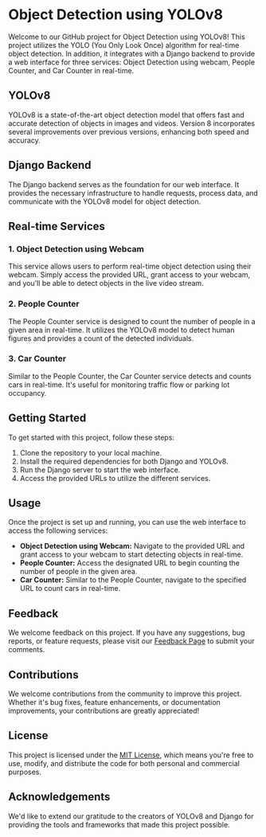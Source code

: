 # Object Detection using YOLOv8

Welcome to our GitHub project for Object Detection using YOLOv8! This project utilizes the YOLO (You Only Look Once) algorithm for real-time object detection. In addition, it integrates with a Django backend to provide a web interface for three services: Object Detection using webcam, People Counter, and Car Counter in real-time.

## YOLOv8

YOLOv8 is a state-of-the-art object detection model that offers fast and accurate detection of objects in images and videos. Version 8 incorporates several improvements over previous versions, enhancing both speed and accuracy.

## Django Backend

The Django backend serves as the foundation for our web interface. It provides the necessary infrastructure to handle requests, process data, and communicate with the YOLOv8 model for object detection.

## Real-time Services

### 1. Object Detection using Webcam
This service allows users to perform real-time object detection using their webcam. Simply access the provided URL, grant access to your webcam, and you'll be able to detect objects in the live video stream.

### 2. People Counter
The People Counter service is designed to count the number of people in a given area in real-time. It utilizes the YOLOv8 model to detect human figures and provides a count of the detected individuals.

### 3. Car Counter
Similar to the People Counter, the Car Counter service detects and counts cars in real-time. It's useful for monitoring traffic flow or parking lot occupancy.

## Getting Started

To get started with this project, follow these steps:

1. Clone the repository to your local machine.
2. Install the required dependencies for both Django and YOLOv8.
3. Run the Django server to start the web interface.
4. Access the provided URLs to utilize the different services.

## Usage

Once the project is set up and running, you can use the web interface to access the following services:

- **Object Detection using Webcam:** Navigate to the provided URL and grant access to your webcam to start detecting objects in real-time.
- **People Counter:** Access the designated URL to begin counting the number of people in the given area.
- **Car Counter:** Similar to the People Counter, navigate to the specified URL to count cars in real-time.

## Feedback

We welcome feedback on this project. If you have any suggestions, bug reports, or feature requests, please visit our [Feedback Page](https://example.com/feedback) to submit your comments.

## Contributions

We welcome contributions from the community to improve this project. Whether it's bug fixes, feature enhancements, or documentation improvements, your contributions are greatly appreciated!

## License

This project is licensed under the [MIT License](LICENSE), which means you're free to use, modify, and distribute the code for both personal and commercial purposes.

## Acknowledgements

We'd like to extend our gratitude to the creators of YOLOv8 and Django for providing the tools and frameworks that made this project possible.
